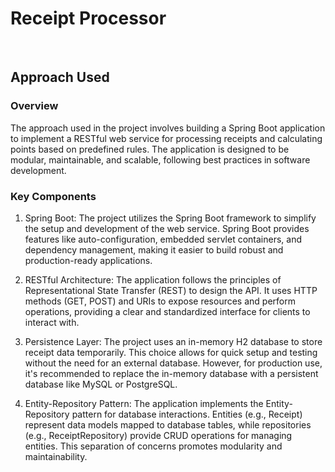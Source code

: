 # Receipt Processor<br>
<br>

## Approach Used
### Overview
The approach used in the project involves building a Spring Boot application to implement a RESTful web service for processing receipts and calculating points based on predefined rules. 
The application is designed to be modular, maintainable, and scalable, following best practices in software development.

### Key Components<br>
1. Spring Boot: The project utilizes the Spring Boot framework to simplify the setup and development of the web service. Spring Boot provides features like auto-configuration, embedded servlet containers, and dependency management, making it easier to build robust and production-ready applications.<br>

2. RESTful Architecture: The application follows the principles of Representational State Transfer (REST) to design the API. It uses HTTP methods (GET, POST) and URIs to expose resources and perform operations, providing a clear and standardized interface for clients to interact with.<br>

3. Persistence Layer: The project uses an in-memory H2 database to store receipt data temporarily. This choice allows for quick setup and testing without the need for an external database. However, for production use, it's recommended to replace the in-memory database with a persistent database like MySQL or PostgreSQL.<br>

4. Entity-Repository Pattern: The application implements the Entity-Repository pattern for database interactions. Entities (e.g., Receipt) represent data models mapped to database tables, while repositories (e.g., ReceiptRepository) provide CRUD operations for managing entities. This separation of concerns promotes modularity and maintainability.<br>
